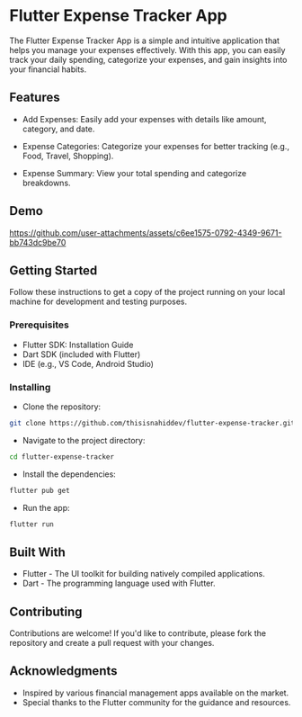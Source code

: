 
# Flutter Expense Tracker App
The Flutter Expense Tracker App is a simple and intuitive application that helps you manage your expenses effectively. With this app, you can easily track your daily spending, categorize your expenses, and gain insights into your financial habits.




## Features

- Add Expenses: Easily add your expenses with details like amount, category, and date.

- Expense Categories: Categorize your expenses for better tracking (e.g., Food, Travel, Shopping).

- Expense Summary: View your total spending and categorize breakdowns.



## Demo

https://github.com/user-attachments/assets/c6ee1575-0792-4349-9671-bb743dc9be70


## Getting Started
Follow these instructions to get a copy of the project running on your local machine for development and testing purposes.

### Prerequisites
- Flutter SDK: Installation Guide
- Dart SDK (included with Flutter)
- IDE (e.g., VS Code, Android Studio)

### Installing
 - Clone the repository:
 ```bash
git clone https://github.com/thisisnahiddev/flutter-expense-tracker.git

```
- Navigate to the project directory:
 ```bash
cd flutter-expense-tracker

```

- Install the dependencies:
 ```bash
flutter pub get
```

- Run the app:
 ```bash
flutter run
```

## Built With
- Flutter - The UI toolkit for building natively compiled applications.
- Dart - The programming language used with Flutter.
## Contributing
Contributions are welcome! If you'd like to contribute, please fork the repository and create a pull request with your changes.

## Acknowledgments
- Inspired by various financial management apps available on the market.
- Special thanks to the Flutter community for the guidance and resources.


